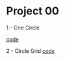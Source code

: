 # Project 00

1 - One Circle

[code](sketch_00_1_OneCircle/sketch_00_1_OneCircle.pde)

2 - Circle Grid
[code](sketch_00_1_OneCircle/sketch_00_1_OneCircle.pde)
